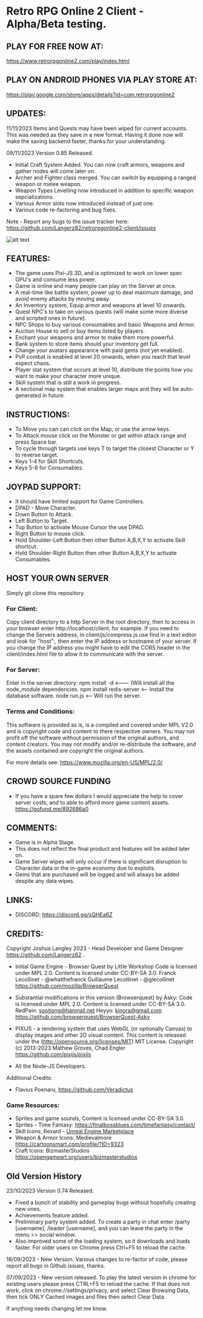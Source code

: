 # Retro RPG Online 2 Client - Alpha/Beta testing.

## PLAY FOR FREE NOW AT:
https://www.retrorpgonline2.com/play/index.html

## PLAY ON ANDROID PHONES VIA PLAY STORE AT:
https://play.google.com/store/apps/details?id=com.retrorpgonline2

## UPDATES:
11/11/2023
Items and Quests may have been wiped for current accounts. This was needed as they save in a new format. Having it done now will make the saving backend faster, thanks for your understanding.

09/11/2023 Version 0.85 Released.
* Initial Craft System Added. You can now craft armors, weapons and gather nodes will come later on.
* Archer and Fighter class merged. You can switch by equipping a ranged weapon or melee weapon.
* Weapon Types Levelling now introduced in addition to specific weapon sepcializations.
* Various Armor slots now introduced instead of just one.
* Various code re-factoring and bug fixes.

Note - Report any bugs to the issue tracker here: https://github.com/Langerz82/retrorpgonline2-client/issues

![alt text](https://github.com/Langerz82/retrorpgonline2-client/blob/main/rro2-promo.png?raw=true)

## FEATURES:
* The game uses Pixi-JS 3D, and is optimized to work on lower spec GPU's and consume less power.
* Game is online and many people can play on the Server at once.
* A real-time like battle system, power up to deal maximum damage, and avoid enemy attacks by moving away.
* An Inventory system, Equip armor and weapons at level 10 onwards.
* Quest NPC's to take on various quests (will make some more diverse and scripted ones in future).
* NPC Shops to buy various consumables and basic Weapons and Armor.
* Auction House to sell or buy items listed by players.
* Enchant your weapons and armor to make them more powerful.
* Bank system to store items should your inventory get full.
* Change your avatars appearance with paid gems (not yet enabled).
* PvP combat is enabled at level 20 onwards, when you reach that level expect chaos.
* Player stat system that occurs at level 10, distribute the points how you want to make your character more unique.
* Skill system that is still a work in progress.
* A sectional map system that enables larger maps and they will be auto-generated in future.
  
## INSTRUCTIONS:
* To Move you can can click on the Map, or use the arrow keys.
* To Attack mouse click on the Monster or get within attack range and press Space bar.
* To cycle through targets use keys T to target the closest Character or Y to reverse target.
* Keys 1-4 for Skill Shortcuts.
* Keys 5-8 for Consumables.

## JOYPAD SUPPORT:
* It should have limited support for Game Controllers.
* DPAD - Move Character.
* Down Button to Attack.
* Left Button to Target.
* Top Button to activate Mouse Cursor the use DPAD.
* Right Button to mouse click.
* Hold Shoulder-Left Button then other Button A,B,X,Y to activate Skill shortcut.
* Hold Shoulder-Right Button then other Button A,B,X,Y to activate Consumables.

## HOST YOUR OWN SERVER
Simply git clone this repository. 

### For Client:
Copy client directory to a http Server in the root directory, then to access in your browser enter http://localhost/client, for example.
If you need to change the Servers address, in client/js/compress.js use find in a text editor and look for "host":, then enter the IP address or hostname of your server.
If you change the IP address you might have to edit the CORS header in the client/index.html file to allow it to communicate with the server.

### For Server:
Enter in the server directory:
npm install -d   <--- (Will install all the node_module dependencies.
npm install redis-server   <-- Install the database software.
node run.js  <-- Will run the server.

### Terms and Conditions:
This software is provided as is, is a compiled and covered under MPL V2.0 and is copyright code and content to there respective owners.
You may not profit off the software without permission of the original authors, and content creators.
You may not modify and/or re-distribute the software, and the assets contained are copyright the original authors.

For more details see:
https://www.mozilla.org/en-US/MPL/2.0/

## CROWD SOURCE FUNDING
* If you have a spare few dollars I would appreciate the help to cover server costs, and to able to afford more game content assets.
https://gofund.me/892686a0

## COMMENTS:
* Game is in Alpha Stage.
* This does not reflect the final product and features will be added later on.
* Game Server wipes will only occur if there is significant disruption to Character data or the in-game economy due to exploits.
* Gems that are purchased will be logged and will always be added despite any data wipes.

## LINKS:
* DISCORD: 
https://discord.gg/sQHEa6Z

## CREDITS:
Copyright Joshua Langley 2023 - Head Developer and Game Designer https://github.com/Langerz82 . 

* Initial Game Engine - Browser Quest by Little Workshop
Code is licensed under MPL 2.0. Content is licensed under CC-BY-SA 3.0. 
Franck Lecollinet - @whatthefranck
Guillaume Lecollinet - @glecollinet
https://github.com/mozilla/BrowserQuest

* Substantial modifications in this version (Browserquest) by Asky:
Code is licensed under MPL 2.0. Content is licensed under CC-BY-SA 3.0.
RedPain: yootiong@hanmail.net
Heyyo: kinora@gmail.com
https://github.com/browserquest/BrowserQuest-Asky

* PIXIJS - a rendering system that uses WebGL (or optionally Canvas) to display images and other 2D visual content.
This content is released under the (http://opensource.org/licenses/MIT) MIT License.
Copyright (c) 2013-2023 Mathew Groves, Chad Engler
https://github.com/pixijs/pixijs

* All the Node-JS Developers.

Additional Credits:
* Flavius Poenaru, https://github.com/Veradictus

### Game Resources:
* Sprites and game sounds, Content is licensed under CC-BY-SA 3.0.
* Sprites - Time Fantasy: https://finalbossblues.com/timefantasy/contact/
* Skill Icons, Rexard - [Unreal Engine Marketplace ](https://www.unrealengine.com/marketplace/en-US/profile/REXARD)
* Weapon & Armor Icons: Medievalmore https://cartoonsmart.com/profile/?ID=9323
* Craft Icons: BizmasterStudios https://opengameart.org/users/bizmasterstudios

## Old Version History
23/10/2023 Version 0.74 Released.
* Fixed a bunch of stability and gameplay bugs without hopefully creating new ones.
* Achievements feature added.
* Preliminary party system added. To create a party in chat enter /party [username], /leader [username], and you can leave the party in the menu >> social window.
* Also improved some of the loading system, so it downloads and loads faster. For older users on Chrome press Ctrl+F5 to reload the cache.

18/09/2023 - New Version. Various changes to re-factor of code, please report all bugs in Github issues, thanks.

07/09/2023 - New version released. To play the latest version in chrome for existing users please press CTRL+F5 to reload the cache.
If that does not work, click on chrome://settings/privacy, and select Clear Browsing Data, then tick ONLY Cached images and files then select Clear Data.

If anything needs changing let me know.



